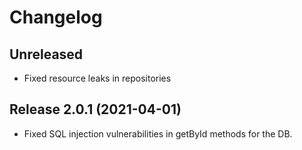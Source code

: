 # Changelog

## Unreleased
- Fixed resource leaks in repositories

## Release 2.0.1 (2021-04-01)
- Fixed SQL injection vulnerabilities in getById methods for the DB.
